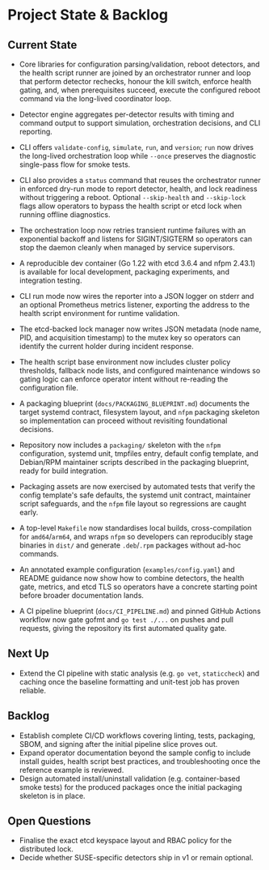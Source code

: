 # Project State & Backlog

## Current State
- Core libraries for configuration parsing/validation, reboot detectors, and the
  health script runner are joined by an orchestrator runner and loop that perform
  detector rechecks, honour the kill switch, enforce health gating, and, when
  prerequisites succeed, execute the configured reboot command via the long-lived
  coordinator loop.
- Detector engine aggregates per-detector results with timing and command output
  to support simulation, orchestration decisions, and CLI reporting.
- CLI offers `validate-config`, `simulate`, `run`, and `version`; `run` now drives
  the long-lived orchestration loop while `--once` preserves the diagnostic
  single-pass flow for smoke tests.
- CLI also provides a `status` command that reuses the orchestrator runner in
  enforced dry-run mode to report detector, health, and lock readiness without
  triggering a reboot.  Optional `--skip-health` and `--skip-lock` flags allow
  operators to bypass the health script or etcd lock when running offline
  diagnostics.
- The orchestration loop now retries transient runtime failures with an
  exponential backoff and listens for SIGINT/SIGTERM so operators can stop the
  daemon cleanly when managed by service supervisors.
- A reproducible dev container (Go 1.22 with etcd 3.6.4 and nfpm 2.43.1) is
  available for local development, packaging experiments, and integration
  testing.
- CLI run mode now wires the reporter into a JSON logger on stderr and an
  optional Prometheus metrics listener, exporting the address to the health
  script environment for runtime validation.
- The etcd-backed lock manager now writes JSON metadata (node name, PID, and
  acquisition timestamp) to the mutex key so operators can identify the
  current holder during incident response.
- The health script base environment now includes cluster policy thresholds,
  fallback node lists, and configured maintenance windows so gating logic can
  enforce operator intent without re-reading the configuration file.
- A packaging blueprint (`docs/PACKAGING_BLUEPRINT.md`) documents the target
  systemd contract, filesystem layout, and `nfpm` packaging skeleton so
  implementation can proceed without revisiting foundational decisions.
- Repository now includes a `packaging/` skeleton with the `nfpm` configuration,
  systemd unit, tmpfiles entry, default config template, and Debian/RPM
  maintainer scripts described in the packaging blueprint, ready for build
  integration.
- Packaging assets are now exercised by automated tests that verify the config
  template's safe defaults, the systemd unit contract, maintainer script
  safeguards, and the `nfpm` file layout so regressions are caught early.
- A top-level `Makefile` now standardises local builds, cross-compilation for
  `amd64`/`arm64`, and wraps `nfpm` so developers can reproducibly stage
  binaries in `dist/` and generate `.deb`/`.rpm` packages without ad-hoc
  commands.
- An annotated example configuration (`examples/config.yaml`) and README
  guidance now show how to combine detectors, the health gate, metrics, and
  etcd TLS so operators have a concrete starting point before broader
  documentation lands.

- A CI pipeline blueprint (`docs/CI_PIPELINE.md`) and pinned GitHub Actions
  workflow now gate gofmt and `go test ./...` on pushes and pull requests,
  giving the repository its first automated quality gate.

## Next Up
- Extend the CI pipeline with static analysis (e.g. `go vet`, `staticcheck`)
  and caching once the baseline formatting and unit-test job has proven
  reliable.

## Backlog
- Establish complete CI/CD workflows covering linting, tests, packaging, SBOM,
  and signing after the initial pipeline slice proves out.
- Expand operator documentation beyond the sample config to include install
  guides, health script best practices, and troubleshooting once the reference
  example is reviewed.
- Design automated install/uninstall validation (e.g. container-based smoke
  tests) for the produced packages once the initial packaging skeleton is in
  place.

## Open Questions
- Finalise the exact etcd keyspace layout and RBAC policy for the distributed lock.
- Decide whether SUSE-specific detectors ship in v1 or remain optional.
